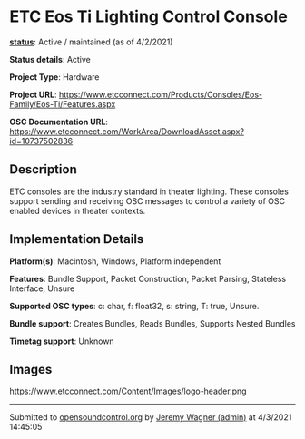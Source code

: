 # ETC Eos Ti Lighting Control Console

**[status](../implementation-status.html)**: Active / maintained (as of 4/2/2021)

**Status details**: 
Active

**Project Type**: Hardware

**Project URL**: <https://www.etcconnect.com/Products/Consoles/Eos-Family/Eos-Ti/Features.aspx>

**OSC Documentation URL**: <https://www.etcconnect.com/WorkArea/DownloadAsset.aspx?id=10737502836>

## Description

ETC consoles are the industry standard in theater lighting.  These consoles support sending and receiving OSC messages to control a variety of OSC enabled devices in theater contexts.

## Implementation Details

**Platform(s)**: Macintosh, Windows, Platform independent

**Features**: Bundle Support, Packet Construction, Packet Parsing, Stateless Interface, Unsure

**Supported OSC types**: c: char, f: float32, s: string, T: true, Unsure.

**Bundle support**: Creates Bundles, Reads Bundles, Supports Nested Bundles

**Timetag support**: Unknown

## Images 

https://www.etcconnect.com/Content/Images/logo-header.png

---
Submitted to [opensoundcontrol.org](https://opensoundcontrol.org) by [Jeremy Wagner (admin)](https://www.etcconnect.com/) at 4/3/2021 14:45:05
